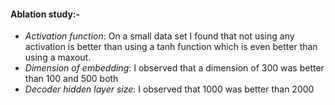 
#### Ablation study:-
 
 - *Activation function*: On a small data set I found that not using any activation is better than using a tanh function which is even better than using a maxout. 
 - *Dimension of embedding*: I observed that a dimension of 300 was better than 100 and 500 both 
 - *Decoder hidden layer size*: I observed that 1000 was better than 2000